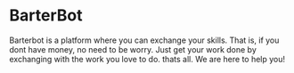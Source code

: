 # BarterBot
Barterbot is a platform where you can exchange your skills. That is, if you dont have money, no need to be worry. Just get your work done by exchanging with the work you love to do. thats all. We are here to help you!
